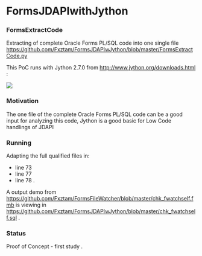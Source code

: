 # FormsJDAPIwithJython

### FormsExtractCode
Extracting of complete Oracle Forms PL/SQL code into one single file https://github.com/Fxztam/FormsJDAPIwJython/blob/master/FormsExtractCode.py 

This PoC runs with Jython 2.7.0 from http://www.jython.org/downloads.html : 

<img src="http://www.fmatz.com/Jython-install.png">

### Motivation
The one file of the complete Oracle Forms PL/SQL code can be a good input for analyzing this code,
Jython is a good basic for Low Code handlings of JDAPI 

### Running
Adapting the full qualified files in:
- line 73
- line 77
- line 78 .

A output demo from https://github.com/Fxztam/FormsFileWatcher/blob/master/chk_fwatchself.fmb is viewing in https://github.com/Fxztam/FormsJDAPIwJython/blob/master/chk_fwatchself.sql .

### Status
Proof of Concept - first study .
